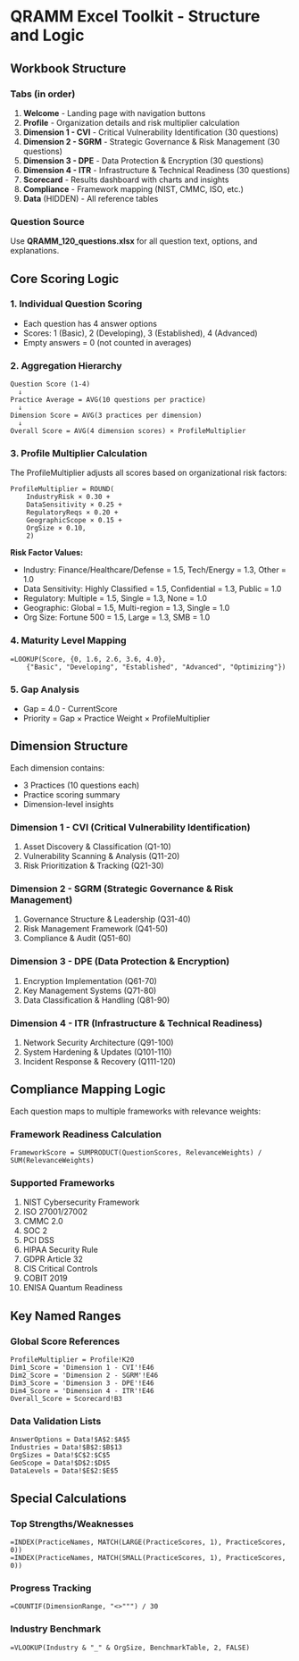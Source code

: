 # QRAMM Excel Toolkit - Structure and Logic

## Workbook Structure

### Tabs (in order)
1. **Welcome** - Landing page with navigation buttons
2. **Profile** - Organization details and risk multiplier calculation
3. **Dimension 1 - CVI** - Critical Vulnerability Identification (30 questions)
4. **Dimension 2 - SGRM** - Strategic Governance & Risk Management (30 questions)
5. **Dimension 3 - DPE** - Data Protection & Encryption (30 questions)
6. **Dimension 4 - ITR** - Infrastructure & Technical Readiness (30 questions)
7. **Scorecard** - Results dashboard with charts and insights
8. **Compliance** - Framework mapping (NIST, CMMC, ISO, etc.)
9. **Data** (HIDDEN) - All reference tables

### Question Source
Use **QRAMM_120_questions.xlsx** for all question text, options, and explanations.

## Core Scoring Logic

### 1. Individual Question Scoring
- Each question has 4 answer options
- Scores: 1 (Basic), 2 (Developing), 3 (Established), 4 (Advanced)
- Empty answers = 0 (not counted in averages)

### 2. Aggregation Hierarchy
```
Question Score (1-4)
  ↓
Practice Average = AVG(10 questions per practice)
  ↓
Dimension Score = AVG(3 practices per dimension)
  ↓
Overall Score = AVG(4 dimension scores) × ProfileMultiplier
```

### 3. Profile Multiplier Calculation
The ProfileMultiplier adjusts all scores based on organizational risk factors:

```excel
ProfileMultiplier = ROUND(
    IndustryRisk × 0.30 +
    DataSensitivity × 0.25 +
    RegulatoryReqs × 0.20 +
    GeographicScope × 0.15 +
    OrgSize × 0.10,
    2)
```

**Risk Factor Values:**
- Industry: Finance/Healthcare/Defense = 1.5, Tech/Energy = 1.3, Other = 1.0
- Data Sensitivity: Highly Classified = 1.5, Confidential = 1.3, Public = 1.0
- Regulatory: Multiple = 1.5, Single = 1.3, None = 1.0
- Geographic: Global = 1.5, Multi-region = 1.3, Single = 1.0
- Org Size: Fortune 500 = 1.5, Large = 1.3, SMB = 1.0

### 4. Maturity Level Mapping
```excel
=LOOKUP(Score, {0, 1.6, 2.6, 3.6, 4.0}, 
    {"Basic", "Developing", "Established", "Advanced", "Optimizing"})
```

### 5. Gap Analysis
- Gap = 4.0 - CurrentScore
- Priority = Gap × Practice Weight × ProfileMultiplier

## Dimension Structure

Each dimension contains:
- 3 Practices (10 questions each)
- Practice scoring summary
- Dimension-level insights

### Dimension 1 - CVI (Critical Vulnerability Identification)
1. Asset Discovery & Classification (Q1-10)
2. Vulnerability Scanning & Analysis (Q11-20)
3. Risk Prioritization & Tracking (Q21-30)

### Dimension 2 - SGRM (Strategic Governance & Risk Management)
1. Governance Structure & Leadership (Q31-40)
2. Risk Management Framework (Q41-50)
3. Compliance & Audit (Q51-60)

### Dimension 3 - DPE (Data Protection & Encryption)
1. Encryption Implementation (Q61-70)
2. Key Management Systems (Q71-80)
3. Data Classification & Handling (Q81-90)

### Dimension 4 - ITR (Infrastructure & Technical Readiness)
1. Network Security Architecture (Q91-100)
2. System Hardening & Updates (Q101-110)
3. Incident Response & Recovery (Q111-120)

## Compliance Mapping Logic

Each question maps to multiple frameworks with relevance weights:

### Framework Readiness Calculation
```excel
FrameworkScore = SUMPRODUCT(QuestionScores, RelevanceWeights) / SUM(RelevanceWeights)
```

### Supported Frameworks
1. NIST Cybersecurity Framework
2. ISO 27001/27002
3. CMMC 2.0
4. SOC 2
5. PCI DSS
6. HIPAA Security Rule
7. GDPR Article 32
8. CIS Critical Controls
9. COBIT 2019
10. ENISA Quantum Readiness

## Key Named Ranges

### Global Score References
```
ProfileMultiplier = Profile!K20
Dim1_Score = 'Dimension 1 - CVI'!E46
Dim2_Score = 'Dimension 2 - SGRM'!E46
Dim3_Score = 'Dimension 3 - DPE'!E46
Dim4_Score = 'Dimension 4 - ITR'!E46
Overall_Score = Scorecard!B3
```

### Data Validation Lists
```
AnswerOptions = Data!$A$2:$A$5
Industries = Data!$B$2:$B$13
OrgSizes = Data!$C$2:$C$5
GeoScope = Data!$D$2:$D$5
DataLevels = Data!$E$2:$E$5
```

## Special Calculations

### Top Strengths/Weaknesses
```excel
=INDEX(PracticeNames, MATCH(LARGE(PracticeScores, 1), PracticeScores, 0))
=INDEX(PracticeNames, MATCH(SMALL(PracticeScores, 1), PracticeScores, 0))
```

### Progress Tracking
```excel
=COUNTIF(DimensionRange, "<>""") / 30
```

### Industry Benchmark
```excel
=VLOOKUP(Industry & "_" & OrgSize, BenchmarkTable, 2, FALSE)
```